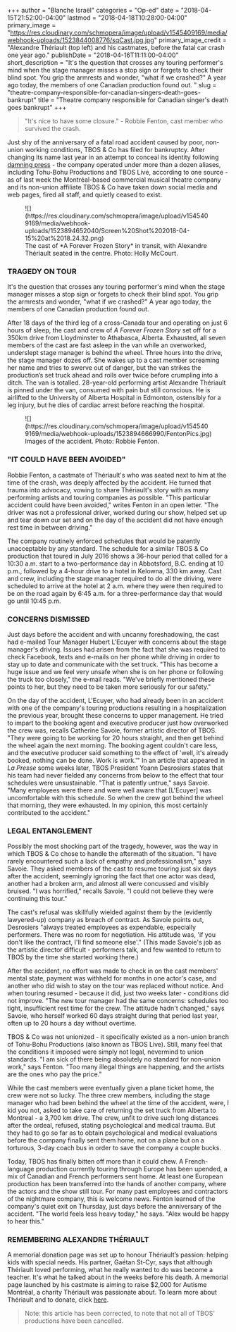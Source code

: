 +++
author = "Blanche Israël"
categories = "Op-ed"
date = "2018-04-15T21:52:00-04:00"
lastmod = "2018-04-18T10:28:00-04:00"
primary_image = "https://res.cloudinary.com/schmopera/image/upload/v1545409169/media/webhook-uploads/1523844008776/sqCast.jpg.jpg"
primary_image_credit = "Alexandre Thériault (top left) and his castmates, before the fatal car crash one year ago."
publishDate = "2018-04-16T11:11:00-04:00"
short_description = "It&#039;s the question that crosses any touring performer&#039;s mind when the stage manager misses a stop sign or forgets to check their blind spot. You grip the armrests and wonder, &quot;what if we crashed?&quot; A year ago today, the members of one Canadian production found out. "
slug = "theatre-company-responsible-for-canadian-singers-death-goes-bankrupt"
title = "Theatre company responsible for Canadian singer&#039;s death goes bankrupt"
+++

>"It's nice to have some closure." - Robbie Fenton, cast member who survived the crash.

Just shy of the anniversary of a fatal road accident caused by poor, non-union working conditions, TBOS & Co has filed for bankruptcy. After changing its name last year in an attempt to conceal its identity following [damning press](http://plus.lapresse.ca/screens/659f4577-2122-4a38-966b-d2b4e92127ba%7C4F98wzQRuh5_.html) - the company operated under more than a dozen aliases, including Tohu-Bohu Productions and TBOS Live, according to one source - as of last week the Montréal-based commercial musical theatre company and its non-union affiliate TBOS & Co have taken down social media and web pages, fired all staff, and quietly ceased to exist.

<figure data-type="image">
![](https://res.cloudinary.com/schmopera/image/upload/v1545409169/media/webhook-uploads/1523894652040/Screen%20Shot%202018-04-15%20at%2018.24.32.png)
<figcaption>The cast of *A Forever Frozen Story* in transit, with Alexandre Thériault seated in the centre. Photo: Holly McCourt.</figcaption>
</figure>

### TRAGEDY ON TOUR

It's the question that crosses any touring performer's mind when the stage manager misses a stop sign or forgets to check their blind spot. You grip the armrests and wonder, "what if we crashed?" A year ago today, the members of one Canadian production found out. 

After 18 days of the third leg of a cross-Canada tour and operating on just 6 hours of sleep, the cast and crew of *A Forever Frozen Story* set off for a 350km drive from Lloydminster to Athabasca, Alberta. Exhausted, all seven members of the cast are fast asleep in the van while an overworked, underslept stage manager is behind the wheel. Three hours into the drive, the stage manager dozes off. She wakes up to a cast member screaming her name and tries to swerve out of danger, but the van strikes the production’s set truck ahead and rolls over twice before crumpling into a ditch. The van is totalled. 28-year-old performing artist Alexandre Thériault is pinned under the van, consumed with pain but still conscious. He is airlifted to the University of Alberta Hospital in Edmonton, ostensibly for a leg injury, but he dies of cardiac arrest before reaching the hospital.

<figure data-type="image">
![](https://res.cloudinary.com/schmopera/image/upload/v1545409169/media/webhook-uploads/1523894666990/FentonPics.jpg)
<figcaption>Images of the accident. Photo: Robbie Fenton.</figcaption>
</figure>

### "IT COULD HAVE BEEN AVOIDED"

Robbie Fenton, a castmate of Thériault's who was seated next to him at the time of the crash, was deeply affected by the accident. He turned that trauma into advocacy, vowing to share Thériault's story with as many performing artists and touring companies as possible. "This particular accident could have been avoided," writes Fenton in an open letter. "The driver was not a professional driver, worked during our show, helped set up and tear down our set and on the day of the accident did not have enough rest time in between driving."

The company routinely enforced schedules that would be patently unacceptable by any standard. The schedule for a similar TBOS & Co production that toured in July 2016 shows a 36-hour period that called for a 10:30 a.m. start to a two-performance day in Abbotsford, B.C. ending at 10 p.m., followed by a 4-hour drive to a hotel in Kelowna, 330 km away. Cast and crew, including the stage manager required to do all the driving, were scheduled to arrive at the hotel at 2 a.m. where they were then required to be on the road again by 6:45 a.m. for a three-performance day that would go until 10:45 p.m. 

### CONCERNS DISMISSED

Just days before the accident and with uncanny foreshadowing, the cast had e-mailed Tour Manager Hubert L'Ecuyer with concerns about the stage manager's driving. Issues had arisen from the fact that she was required to check Facebook, texts and e-mails on her phone while driving in order to stay up to date and communicate with the set truck. "This has become a huge issue and we feel very unsafe when she is on her phone or following the truck too closely," the e-mail reads. "We've briefly mentioned these points to her, but they need to be taken more seriously for our safety."

On the day of the accident, L'Ecuyer, who had already been in an accident with one of the company's touring productions resulting in a hospitalization the previous year, brought these concerns to upper management. He tried to impart to the booking agent and executive producer just how overworked the crew was, recalls Catherine Savoie, former artistic director of TBOS. "They were going to be working for 20 hours straight, and then get behind the wheel again the next morning. The booking agent couldn't care less, and the executive producer said something to the effect of 'well, it's already booked, nothing can be done. Work is work.'" In an article that appeared in *La Presse* some weeks later, TBOS President Yoann Desrosiers states that his team had never fielded any concerns from below to the effect that tour schedules were unsustainable. "That is patently untrue," says Savoie. "Many employees were there and were well aware that [L'Ecuyer] was uncomfortable with this schedule. So when the crew got behind the wheel that morning, they were exhausted. In my opinion, this most certainly contributed to the accident."

### LEGAL ENTANGLEMENT

Possibly the most shocking part of the tragedy, however, was the way in which TBOS & Co chose to handle the aftermath of the situation. "I have rarely encountered such a lack of empathy and professionalism," says Savoie. They asked members of the cast to resume touring just six days after the accident, seemingly ignoring the fact that one actor was dead, another had a broken arm, and almost all were concussed and visibly bruised. "I was horrified," recalls Savoie. "I could not believe they were continuing this tour."

The cast's refusal was skillfully wielded against them by the (evidently lawyered-up) company as breach of contract. As Savoie points out, Desrosiers "always treated employees as expendable, especially performers. There was no room for negotiation. His attitude was, 'if you don't like the contract, I'll find someone else'." (This made Savoie's job as the artistic director difficult - performers talk, and few wanted to return to TBOS by the time she started working there.)

After the accident, no effort was made to check in on the cast members' mental state, payment was withheld for months in one actor's case, and another who did wish to stay on the tour was replaced without notice. And when touring resumed - because it did, just two weeks later - conditions did not improve. "The new tour manager had the same concerns: schedules too tight, insufficient rest time for the crew. The attitude hadn't changed," says Savoie, who herself worked 60 days straight during that period last year, often up to 20 hours a day without overtime.

TBOS & Co was not unionized - it specifically existed as a non-union branch of Tohu-Bohu Productions (also known as TBOS Live). Still, many feel that the conditions it imposed were simply not legal, nevermind to union standards. "I am sick of there being absolutely no standard for non-union work," says Fenton. "Too many illegal things are happening, and the artists are the ones who pay the price."

While the cast members were eventually given a plane ticket home, the crew were not so lucky. The three crew members, including the stage manager who had been behind the wheel at the time of the accident, were, I kid you not, asked to take care of returning the set truck from Alberta to Montreal - a 3,700 km drive. The crew, unfit to drive such long distances after the ordeal, refused, stating psychological and medical trauma. But they had to go so far as to obtain psychological and medical evaluations before the company finally sent them home, not on a plane but on a torturous, 3-day coach bus in order to save the company a couple bucks.

Today, TBOS has finally bitten off more than it could chew. A French-language production currently touring through Europe has been upended, a mix of Canadian and French performers sent home. At least one European production has been transferred into the hands of another company, where the actors and the show still tour. For many past employees and contractors of the nightmare company, this is welcome news. Fenton learned of the company's quiet exit on Thursday, just days before the anniversary of the accident. "The world feels less heavy today," he says. "Alex would be happy to hear this."

### REMEMBERING ALEXANDRE THÉRIAULT

A memorial donation page was set up to honour Thériault’s passion: helping kids with special needs. His partner, Gaétan St-Cyr, says that although Thériault loved performing, what he really wanted to do was become a teacher. It's what he talked about in the weeks before his death. A memorial page launched by his castmate is aiming to raise $2,000 for Autisme Montréal, a charity Thériault was passionate about. To learn more about Thériault and to donate, click [here](https://www.youcaring.com/autismemontreal-966350).

>Note: this article has been corrected, to note that not all of TBOS' productions have been cancelled.

